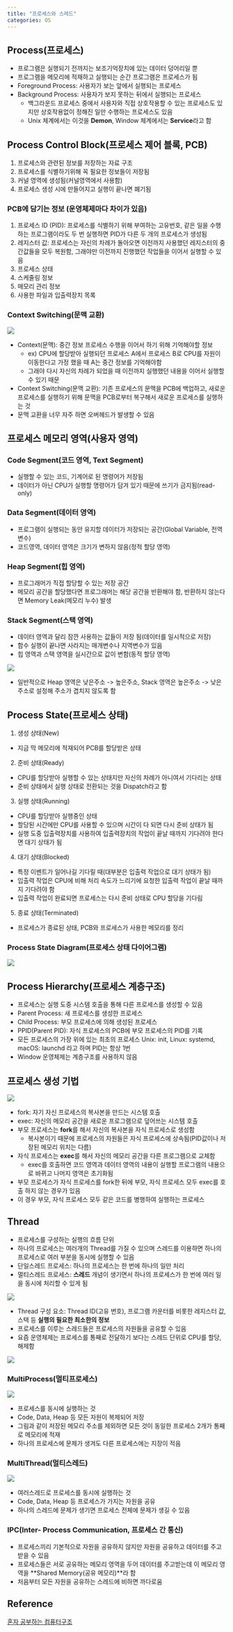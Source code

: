 ```yaml
---
title: "프로세스와 스레드"
categories: OS
---
```

## Process(프로세스)
- 프로그램은 실행되기 전까지는 보조기억장치에 있는 데이터 덩어리일 뿐
- 프로그램을 메모리에 적재하고 실행되는 순간 프로그램은 프로세스가 됨
- Foreground Process: 사용자가 보는 앞에서 실행되는 프로세스
- Background Process: 사용자가 보지 못하는 뒤에서 실행되는 프로세스
    - 백그라운드 프로세스 중에서 사용자와 직접 상호작용할 수 있는 프로세스도 있지만 상호작용없이 정해진 일만 수행하는 프로세스도 있음
    - Unix 체계에서는 이것을 **Demon**, Window 체계에서는 **Service**라고 함
 
## Process Control Block(프로세스 제어 블록, PCB)
1. 프로세스와 관련된 정보를 저장하는 자료 구조
2. 프로세스를 식별하기위해 꼭 필요한 정보들이 저장됨
3. 커널 영역에 생성됨(커널영역에서 사용함)
4. 프로세스 생성 시에 만들어지고 실행이 끝나면 폐기됨
 
### PCB에 담기는 정보 (운영체제마다 차이가 있음)
1. 프로세스 ID (PID): 프로세스를 식별하기 위해 부여하는 고유번호, 같은 일을 수행하는 프로그램이라도 두 번 실행하면 PID가 다른 두 개의 프로세스가 생성됨
2. 레지스터 값: 프로세스는 자신의 차례가 돌아오면 이전까지 사용했던 레지스터의 중간값들을 모두 복원함, 그래야만 이전까지 진행했던 작업들을 이어서 실행할 수 있음
3. 프로세스 상태
4. 스케줄링 정보
5. 매모리 관리 정보
6. 사용한 파일과 입출력장치 목록
 
### Context Switching(문맥 교환)
![]({{site.url}}/images/ContextSwitching.png)
- Context(문맥): 중간 정보 프로세스 수행을 이어서 하기 위해 기억해야할 정보
    - ex) CPU에 할당받아 실행되던 프로세스 A에서 프로세스 B로 CPU를 자원이 이동한다고 가정 했을 때 A는 중간 정보를 기억해야함
    - 그래야 다시 자신의 차례가 되었을 때 이전까지 실행했던 내용을 이어서 실행할 수 있기 때문
- Context Switching(문맥 교환): 기존 프로세스의 문맥을 PCB에 백업하고, 새로운 프로세스를 실행하기 위해 문맥을 PCB로부터 복구해서 새로운 프로세스를 실행하는 것
- 문맥 교환을 너무 자주 하면 오버헤드가 발생할 수 있음

## 프로세스 메모리 영역(사용자 영역)
### Code Segment(코드 영역, Text Segment)
- 실행할 수 있는 코드, 기계어로 된 명령어가 저장됨
- 데이터가 아닌 CPU가 실행할 명령어가 담겨 있기 때문에 쓰기가 금지됨(read-only)

### Data Segment(데이터 영역)
- 프로그램이 실행되는 동안 유지할 데이터가 저장되는 공간(Global Variable, 전역변수)
- 코드영역, 데이터 영역은 크기가 변하지 않음(정적 할당 영역) 

### Heap Segment(힙 영역)
- 프로그래머가 직접 할당할 수 있는 저장 공간
- 메모리 공간을 할당했다면 프로그래머는 해당 공간을 반환해야 함, 반환하지 않는다면 Memory Leak(메모리 누수) 발생

### Stack Segment(스택 영역)
- 데이터 영역과 달리 잠깐 사용하는 값들이 저장 됨(데이터를 일시적으로 저장)
- 함수 실행이 끝나면 사라지는 매개변수나 지역변수가 있음
- 힙 영역과 스택 영역을 실시간으로 값이 변함(동적 할당 영역)

![]({{site.url}}/images/Segment.png)
- 일반적으로 Heap 영역은 낮은주소 -> 높은주소, Stack 영역은 높은주소 -> 낮은주소로 설정해 주소가 겹치지 않도록 함

## Process State(프로세스 상태)
1. 생성 상태(New)
- 지금 막 메모리에 적재되어 PCB를 할당받은 상태

2. 준비 상태(Ready)
- CPU를 할당받아 실행할 수 있는 상태지만 자신의 차례가 아니여서 기다리는 상태
- 준비 상태에서 실행 상태로 전환되는 것을 Dispatch라고 함

3. 실행 상태(Running)
- CPU를 할당받아 실행중인 상태
- 할당된 시간에만 CPU를 사용할 수 있으며 시간이 다 되면 다시 준비 상태가 됨
- 실행 도중 입출력장치를 사용하여 입출력장치의 작업이 끝날 때까지 기다려야 한다면 대기 상태가 됨

4. 대기 상태(Blocked)
- 특정 이벤트가 일어나길 기다릴 때(대부분은 입출력 작업으로 대기 상태가 됨)
- 입출력 작업은 CPU에 비해 처리 속도가 느리기에 요청한 입출력 작업이 끝날 때까지 기다려야 함
- 입출력 작업이 완료되면 프로세스는 다시 준비 상태로 CPU 할당을 기다림

5. 종료 상태(Terminated)
- 프로세스가 종료된 상태, PCB와 프로세스가 사용한 메모리를 정리

### Process State Diagram(프로세스 상태 다이어그램)
![]({{site.url}}/images/ProcessStateDiagram.png)

## Process Hierarchy(프로세스 계층구조)
- 프로세스는 실행 도중 시스템 호출을 통해 다른 프로세스를 생성할 수 있음
- Parent Process: 새 프로세스를 생성한 프로세스
- Child Process: 부모 프로세스에 의해 생성된 프로세스
- PPID(Parent PID): 자식 프로세스의 PCB에 부모 프로세스의 PID를 기록
- 모든 프로세스의 가장 위에 있는 최초의 프로세스 Unix: init, Linux: systemd, macOS: launchd 라고 하며 PID는 항상 1번
- Window 운영체제는 계층구조를 사용하지 않음

## 프로세스 생성 기법
![]({{site.url}}/images/ProcessCreate.png)
- fork: 자기 자신 프로세스의 복사본을 만드는 시스템 호출
- exec: 자신의 메모리 공간을 새로운 프로그램으로 덮어쓰는 시스템 호출
- 부모 프로세스는 **fork**를 해서 자신의 복사본을 자식 프로세스로 생성함
    - 복사본이기 때문에 프로세스의 자원들은 자식 프로세스에 상속됨(PID값이나 저장된 메모리 위치는 다름)
- 자식 프로세스는 **exec**를 해서 자신의 메모리 공간을 다른 프로그램으로 교체함
    - exec를 호출하면 코드 영역과 데이터 영역의 내용이 실행할 프로그램의 내용으로 바뀌고 나머지 영역은 초기화됨
- 부모 프로세스가 자식 프로세스를 fork한 뒤에 부모, 자식 프로세스 모두 exec를 호출 하지 않는 경우가 있음
- 이 경우 부모, 자식 프로세스 모두 같은 코드를 병행하여 실행하는 프로세스

## Thread
- 프로세스를 구성하는 실행의 흐름 단위
- 하나의 프로세스는 여러개의 Thread를 가질 수 있으며 스레드를 이용하면 하나의 프로세스로 여러 부분을 동시에 실행할 수 있음
- 단일스레드 프로세스: 하나의 프로세스는 한 번에 하나의 일만 처리
- 멀티스레드 프로세스: **스레드** 개념이 생기면서 하나의 프로세스가 한 번에 여러 일을 동시에 처리할 수 있게 됨

![]({{site.url}}/images/ThreadStack.png)
- Thread 구성 요소: Thread ID(고유 번호), 프로그램 카운터를 비롯한 레지스터 값, 스택 등 **실행의 필요한 최소한의 정보**
- 프로세스를 이루는 스레드들은 프로세스의 자원들을 공유할 수 있음
- 요즘 운영체제는 프로세스를 통째로 전달하기 보다는 스레드 단위로 CPU를 할당, 해제함

![]({{site.url}}/images/MultiProcessThread.png)
### MultiProcess(멀티프로세스)
![]({{site.url}}/images/MultiProcess.png)
- 프로세스를 동시에 실행하는 것
- Code, Data, Heap 등 모든 자원이 복제되어 저장
- 그림과 같이 저장된 메모리 주소를 제외하면 모든 것이 동일한 프로세스 2개가 통째로 메모리에 적재
- 하나의 프로세스에 문제가 생겨도 다른 프로세스에는 지장이 적음

### MultiThread(멀티스레드)
![]({{site.url}}/images/MultiThread.png)
- 여러스레드로 프로세스를 동시에 실행하는 것
- Code, Data, Heap 등 프로세스가 가지는 자원을 공유
- 하나의 스레드에 문제가 생기면 프로세스 전체에 문제가 생길 수 있음

### IPC(Inter- Process Communication, 프로세스 간 통신)
- 프로세스끼리 기본적으로 자원을 공유하지 않지만 자원을 공유하고 데이터를 주고 받을 수 있음
- 프로세스들은 서로 공유하는 메모리 영역을 두어 데이터를 주고받는데 이 메모리 영역을 **Shared Memory(공유 메모리)**라 함
- 처음부터 모든 자원을 공유하는 스레드에 비하면 까다로움

## Reference
[혼자 공부하는 컴퓨터구조]()
